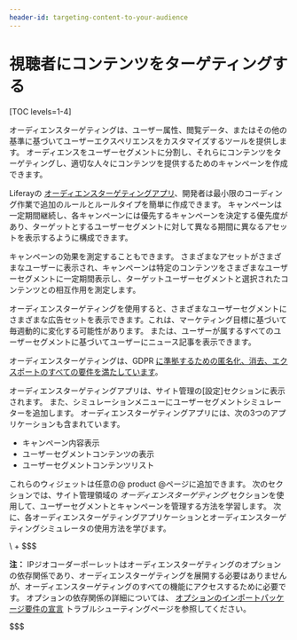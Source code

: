 ```yaml
---
header-id: targeting-content-to-your-audience
---
```


# 視聴者にコンテンツをターゲティングする

[TOC levels=1-4]

オーディエンスターゲティングは、ユーザー属性、閲覧データ、またはその他の基準に基づいてユーザーエクスペリエンスをカスタマイズするツールを提供します。 オーディエンスをユーザーセグメントに分割し、それらにコンテンツをターゲティングし、適切な人々にコンテンツを提供するためのキャンペーンを作成できます。

Liferayの [オーディエンスターゲティングアプリ](http://www.liferay.com/marketplace)、開発者は最小限のコーディング作業で追加のルールとルールタイプを簡単に作成できます。 キャンペーンは一定期間継続し、各キャンペーンには優先するキャンペーンを決定する優先度があり、ターゲットとするユーザーセグメントに対して異なる期間に異なるアセットを表示するように構成できます。

キャンペーンの効果を測定することもできます。 さまざまなアセットがさまざまなユーザーに表示され、キャンペーンは特定のコンテンツをさまざまなユーザーセグメントに一定期間表示し、ターゲットユーザーセグメントと選択されたコンテンツとの相互作用を測定します。

オーディエンスターゲティングを使用すると、さまざまなユーザーセグメントにさまざまな広告セットを表示できます。これは、マーケティング目標に基づいて毎週動的に変化する可能性があります。 または、ユーザーが属するすべてのユーザーセグメントに基づいてユーザーにニュース記事を表示できます。

オーディエンスターゲティングは、GDPR [に準拠するための匿名化、消去、エクスポートのすべての要件を満たしています](/docs/7-1/user/-/knowledge_base/u/managing-user-data)。

オーディエンスターゲティングアプリは、サイト管理の[設定]セクションに表示されます。 また、シミュレーションメニューにユーザーセグメントシミュレーターを追加します。 オーディエンスターゲティングアプリには、次の3つのアプリケーションも含まれています。

  - キャンペーン内容表示
  - ユーザーセグメントコンテンツの表示
  - ユーザーセグメントコンテンツリスト

これらのウィジェットは任意の@ product @ページに追加できます。 次のセクションでは、サイト管理領域の *オーディエンスターゲティング* セクションを使用して、ユーザーセグメントとキャンペーンを管理する方法を学習します。 次に、各オーディエンスターゲティングアプリケーションとオーディエンスターゲティングシミュレータの使用方法を学びます。

\ + $$$

**注：** IPジオコーダーポーレットはオーディエンスターゲティングのオプションの依存関係であり、オーディエンスターゲティングを展開する必要はありませんが、オーディエンスターゲティングのすべての機能にアクセスするために必要です。 オプションの依存関係の詳細については、 [オプションのインポートパッケージ要件の宣言](/docs/7-1/tutorials/-/knowledge_base/t/declaring-optional-import-package-requirements) トラブルシューティングページを参照してください。

$$$
